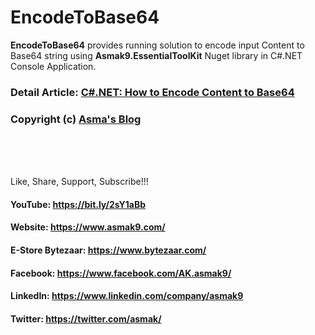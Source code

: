 # EncodeToBase64
**EncodeToBase64** provides running solution to encode input Content to Base64 string using **Asmak9.EssentialToolKit** Nuget library in C#.NET Console Application.

### Detail Article: [C#.NET: How to Encode Content to Base64](https://bit.ly/3lqxR3D)

### Copyright (c) [Asma's Blog](https://www.asmak9.com/)

<br/>
<br/>
<br/>

Like, Share, Support, Subscribe!!!

#### YouTube: https://bit.ly/2sY1aBb 

#### Website: https://www.asmak9.com/

#### E-Store Bytezaar: https://www.bytezaar.com/

#### Facebook: https://www.facebook.com/AK.asmak9/

#### LinkedIn: https://www.linkedin.com/company/asmak9

#### Twitter: https://twitter.com/asmak/

